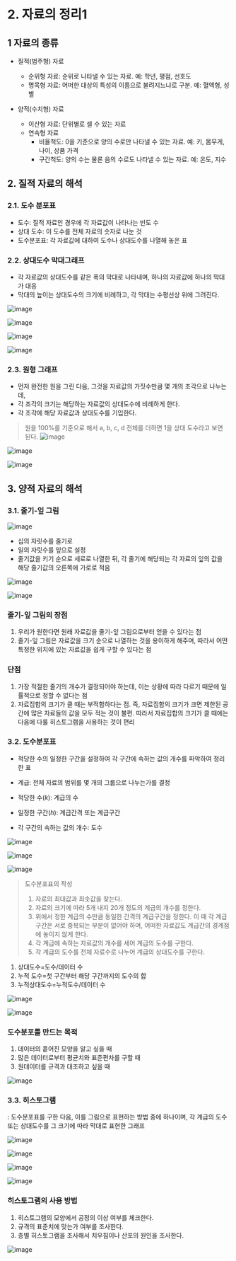 # 2. 자료의 정리1

## 1 자료의 종류
* 질적(범주형) 자료
  * 순위형 자료: 순위로 나타낼 수 있는 자료. 예: 학년, 평점, 선호도
  * 명목형 자료: 어떠한 대상의 특성의 이름으로 불려지느냐로 구분. 예: 혈액형, 성별

* 양적(수치형) 자료
  * 이산형 자료: 단위별로 셀 수 있는 자료
  * 연속형 자료
    * 비율척도: 0을 기준으로 양의 수로만 나타낼 수 있는 자료. 예: 키, 몸무게, 나이, 상품 가격
    * 구간척도: 양의 수는 물론 음의 수로도 나타낼 수 있는 자료. 예: 온도, 지수
   
## 2. 질적 자료의 해석
### 2.1. 도수 분포표
* 도수: 질적 자료인 경우에 각 자료값이 나타나는 빈도 수
* 상대 도수: 이 도수를 전체 자료의 숫자로 나눈 것
* 도수분포표: 각 자료값에 대하여 도수나 상대도수를 나열해 놓은 표

### 2.2. 상대도수 막대그래프
* 각 자료값의 상대도수를 같은 폭의 막대로 나타내며, 하나의 자료값에 하나의 막대가 대응
* 막대의 높이는 상대도수의 크기에 비례하고, 각 막대는 수평선상 위에 그려진다.

![image](https://github.com/user-attachments/assets/2bafc383-2dff-47f4-98bd-2a0e5873a8c0)

![image](https://github.com/user-attachments/assets/2799cdb7-8adb-4624-8ad5-bddb9da9228f)

![image](https://github.com/user-attachments/assets/2e592454-8c0f-445f-854f-86c056789180)

![image](https://github.com/user-attachments/assets/28067c58-609f-4f25-a96e-dd9f5458c636)

### 2.3. 원형 그래프
* 먼저 완전한 원을 그린 다음, 그것을 자료값의 가짓수만큼 몇 개의 조각으로 나누는데,
* 각 조각의 크기는 해당하는 자료값의 상대도수에 비례하게 한다.
* 각 조각에 해당 자료값과 상대도수를 기입한다.
> 원을 100%를 기준으로 해서 a, b, c, d 전체를 더하면 1을 상대 도수라고 보면 된다.
> ![image](https://github.com/user-attachments/assets/1b56f121-d931-4642-9eb2-a0658e6c514a)

![image](https://github.com/user-attachments/assets/f49b0b27-95c4-4df8-bae6-c583522b6fbb)

![image](https://github.com/user-attachments/assets/aa38fb53-df63-4b4e-a160-dab626a41fe2)

## 3. 양적 자료의 해석
### 3.1. 줄기-잎 그림
![image](https://github.com/user-attachments/assets/f7b57863-939c-4214-8549-bc6c1184fee8)

* 십의 자릿수를 줄기로
* 일의 자릿수를 잎으로 설정
* 줄기값을 키기 순으로 세로로 나열한 뒤, 각 줄기에 해당되는 각 자료의 잎의 값을 해당 줄기값의 오른쪽에 가로로 적음

![image](https://github.com/user-attachments/assets/ac4fba88-c902-4ab3-af12-424496df429e)

![image](https://github.com/user-attachments/assets/593d7fde-acb2-43ec-8d1e-73a9fbbbdb30)

### 줄기-잎 그림의 장점
1. 우리가 원한다면 원래 자료값을 줄기-잎 그림으로부터 얻을 수 있다는 점
2. 줄기-잎 그림은 자료값을 크기 순으로 나열하는 것을 용이하게 해주며, 따라서 어떤 특정한 위치에 있는 자료값을 쉽게 구할 수 있다는 점

### 단점
1. 가장 적절한 줄기의 개수가 결정되어야 하는데, 이는 상황에 따라 다르기 때문에 일률적으로 정할 수 없다는 점
2. 자료집합의 크기가 클 때는 부적합하다는 점. 즉, 자료집합의 크기가 크면 제한된 공간에 많은 자료들의 값을 모두 적는 것이 불편. 따라서 자료집합의 크기가 클 때에는 다음에 다룰 히스토그램을 사용하는 것이 편리

### 3.2. 도수분포표
* 적당한 수의 일정한 구간을 설정하여 각 구간에 속하는 값의 개수를 파악하여 정리한 표

* 계급: 전체 자료의 범위를 몇 개의 그룹으로 나누는가를 결정
* 적당한 수($k$): 계급의 수
* 일정한 구간($h$): 계급간격 또는 계급구간
* 각 구간의 속하는 값의 개수: 도수

![image](https://github.com/user-attachments/assets/b02c4ebf-cb18-4dab-8c4e-e7a7c25671fa)

![image](https://github.com/user-attachments/assets/9d34e6d0-8806-412a-8cdf-f0c15d238f6c)

![image](https://github.com/user-attachments/assets/6cdc0e0e-b291-49fa-84b7-ab11d6db352b)

> 도수분포표의 작성
> 1. 자료의 최대값과 최솟값을 찾는다.
> 2. 자료의 크기에 따라 5개 내지 20개 정도의 계급의 개수를 정한다.
> 3. 위에서 정한 계급의 수만큼 동일한 간격의 계급구간을 정한다. 이 때 각 계급 구간은 서로 중복되는 부분이 없어야 하며, 어떠한 자료값도 계급간의 경계점에 놓이지 않게 한다.
> 4. 각 계급에 속하는 자료값의 개수를 세어 계급의 도수를 구한다.
> 5. 각 계급의 도수를 전체 자료수로 나누어 계급의 상대도수를 구한다.

1. 상대도수=도수/데이터 수
2. 누적 도수=첫 구간부터 해당 구간까지의 도수의 합
3. 누적상대도수=누적도수/데이터 수

![image](https://github.com/user-attachments/assets/dcd0cea8-05d8-4a63-8a16-1823db140ac3)

![image](https://github.com/user-attachments/assets/cb6207c1-c8ed-4b2e-aead-9a494746510e)

### 도수분포를 만드는 목적
1. 데이터의 흩어진 모양을 알고 싶을 때
2. 많은 데이터로부터 평균치와 표준편차를 구할 때
3. 원데이터를 규격과 대조하고 싶을 때

![image](https://github.com/user-attachments/assets/78ee501d-3c24-4f56-aa79-9d3dd664b5b6)


### 3.3. 히스토그램
: 도수분포표를 구한 다음, 이를 그림으로 표현하는 방법 중에 하나이며, 각 계급의 도수 또는 상대도수를 그 크기에 따라 막대로 표현한 그래프

![image](https://github.com/user-attachments/assets/2948833e-6fa5-4110-9df0-b69fc9dd713b)

![image](https://github.com/user-attachments/assets/a74fbc9b-71e4-4a4d-81a6-87404461c3c0)

![image](https://github.com/user-attachments/assets/63a6d763-e056-4199-80f9-33bf523dc774)

![image](https://github.com/user-attachments/assets/7b22ba1c-7189-40ae-ae05-2010a3c542fe)

### 히스토그램의 사용 방법
1. 히스토그램의 모양에서 공정의 이상 여부를 체크한다.
2. 규격의 표준치에 맞는가 여부를 조사한다.
3. 층별 히스토그램을 조사해서 치우침이나 산포의 원인을 조사한다.

![image](https://github.com/user-attachments/assets/75dcff2e-a6c5-4b4d-a947-ff339c4cee4d)

